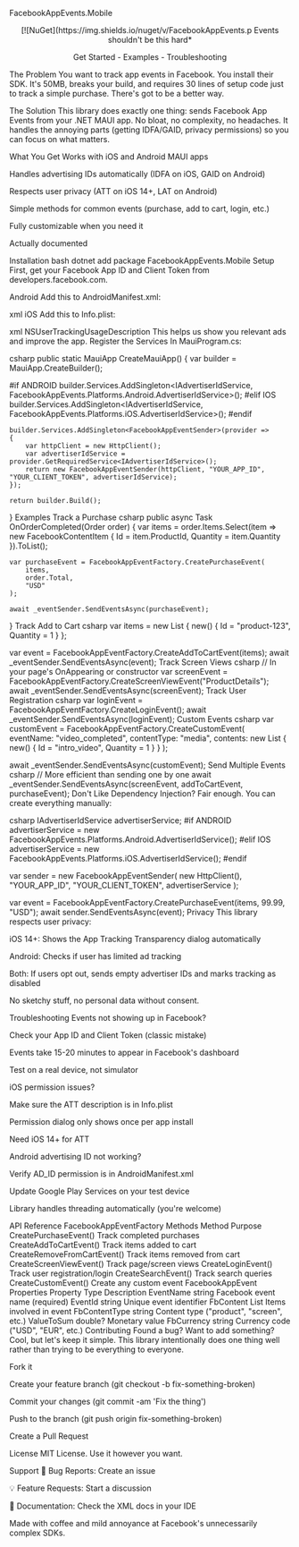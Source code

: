 ﻿FacebookAppEvents.Mobile
<div align="center">
[![NuGet](https://img.shields.io/nuget/v/FacebookAppEvents.p Events shouldn't be this hard*

Get Started - Examples - Troubleshooting

</div>
The Problem
You want to track app events in Facebook. You install their SDK. It's 50MB, breaks your build, and requires 30 lines of setup code just to track a simple purchase. There's got to be a better way.

The Solution
This library does exactly one thing: sends Facebook App Events from your .NET MAUI app. No bloat, no complexity, no headaches. It handles the annoying parts (getting IDFA/GAID, privacy permissions) so you can focus on what matters.

What You Get
Works with iOS and Android MAUI apps

Handles advertising IDs automatically (IDFA on iOS, GAID on Android)

Respects user privacy (ATT on iOS 14+, LAT on Android)

Simple methods for common events (purchase, add to cart, login, etc.)

Fully customizable when you need it

Actually documented

Installation
bash
dotnet add package FacebookAppEvents.Mobile
Setup
First, get your Facebook App ID and Client Token from developers.facebook.com.

Android
Add this to AndroidManifest.xml:

xml
<uses-permission android:name="com.google.android.gms.permission.AD_ID" />
iOS
Add this to Info.plist:

xml
<key>NSUserTrackingUsageDescription</key>
<string>This helps us show you relevant ads and improve the app.</string>
Register the Services
In MauiProgram.cs:

csharp
public static MauiApp CreateMauiApp()
{
    var builder = MauiApp.CreateBuilder();
    
#if ANDROID
    builder.Services.AddSingleton<IAdvertiserIdService, 
        FacebookAppEvents.Platforms.Android.AdvertiserIdService>();
#elif IOS
    builder.Services.AddSingleton<IAdvertiserIdService, 
        FacebookAppEvents.Platforms.iOS.AdvertiserIdService>();
#endif

    builder.Services.AddSingleton<FacebookAppEventSender>(provider =>
    {
        var httpClient = new HttpClient();
        var advertiserIdService = provider.GetRequiredService<IAdvertiserIdService>();
        return new FacebookAppEventSender(httpClient, "YOUR_APP_ID", "YOUR_CLIENT_TOKEN", advertiserIdService);
    });

    return builder.Build();
}
Examples
Track a Purchase
csharp
public async Task OnOrderCompleted(Order order)
{
    var items = order.Items.Select(item => new FacebookContentItem
    {
        Id = item.ProductId,
        Quantity = item.Quantity
    }).ToList();

    var purchaseEvent = FacebookAppEventFactory.CreatePurchaseEvent(
        items, 
        order.Total, 
        "USD"
    );

    await _eventSender.SendEventsAsync(purchaseEvent);
}
Track Add to Cart
csharp
var items = new List<FacebookContentItem>
{
    new() { Id = "product-123", Quantity = 1 }
};

var event = FacebookAppEventFactory.CreateAddToCartEvent(items);
await _eventSender.SendEventsAsync(event);
Track Screen Views
csharp
// In your page's OnAppearing or constructor
var screenEvent = FacebookAppEventFactory.CreateScreenViewEvent("ProductDetails");
await _eventSender.SendEventsAsync(screenEvent);
Track User Registration
csharp
var loginEvent = FacebookAppEventFactory.CreateLoginEvent();
await _eventSender.SendEventsAsync(loginEvent);
Custom Events
csharp
var customEvent = FacebookAppEventFactory.CreateCustomEvent(
    eventName: "video_completed",
    contentType: "media",
    contents: new List<FacebookContentItem>
    {
        new() { Id = "intro_video", Quantity = 1 }
    }
);

await _eventSender.SendEventsAsync(customEvent);
Send Multiple Events
csharp
// More efficient than sending one by one
await _eventSender.SendEventsAsync(screenEvent, addToCartEvent, purchaseEvent);
Don't Like Dependency Injection?
Fair enough. You can create everything manually:

csharp
IAdvertiserIdService advertiserService;
#if ANDROID
advertiserService = new FacebookAppEvents.Platforms.Android.AdvertiserIdService();
#elif IOS
advertiserService = new FacebookAppEvents.Platforms.iOS.AdvertiserIdService();
#endif

var sender = new FacebookAppEventSender(
    new HttpClient(), 
    "YOUR_APP_ID", 
    "YOUR_CLIENT_TOKEN", 
    advertiserService
);

var event = FacebookAppEventFactory.CreatePurchaseEvent(items, 99.99, "USD");
await sender.SendEventsAsync(event);
Privacy
This library respects user privacy:

iOS 14+: Shows the App Tracking Transparency dialog automatically

Android: Checks if user has limited ad tracking

Both: If users opt out, sends empty advertiser IDs and marks tracking as disabled

No sketchy stuff, no personal data without consent.

Troubleshooting
Events not showing up in Facebook?

Check your App ID and Client Token (classic mistake)

Events take 15-20 minutes to appear in Facebook's dashboard

Test on a real device, not simulator

iOS permission issues?

Make sure the ATT description is in Info.plist

Permission dialog only shows once per app install

Need iOS 14+ for ATT

Android advertising ID not working?

Verify AD_ID permission is in AndroidManifest.xml

Update Google Play Services on your test device

Library handles threading automatically (you're welcome)

API Reference
FacebookAppEventFactory Methods
Method	Purpose
CreatePurchaseEvent()	Track completed purchases
CreateAddToCartEvent()	Track items added to cart
CreateRemoveFromCartEvent()	Track items removed from cart
CreateScreenViewEvent()	Track page/screen views
CreateLoginEvent()	Track user registration/login
CreateSearchEvent()	Track search queries
CreateCustomEvent()	Create any custom event
FacebookAppEvent Properties
Property	Type	Description
EventName	string	Facebook event name (required)
EventId	string	Unique event identifier
FbContent	List<FacebookContentItem>	Items involved in event
FbContentType	string	Content type ("product", "screen", etc.)
ValueToSum	double?	Monetary value
FbCurrency	string	Currency code ("USD", "EUR", etc.)
Contributing
Found a bug? Want to add something? Cool, but let's keep it simple. This library intentionally does one thing well rather than trying to be everything to everyone.

Fork it

Create your feature branch (git checkout -b fix-something-broken)

Commit your changes (git commit -am 'Fix the thing')

Push to the branch (git push origin fix-something-broken)

Create a Pull Request

License
MIT License. Use it however you want.

Support
🐛 Bug Reports: Create an issue

💡 Feature Requests: Start a discussion

📖 Documentation: Check the XML docs in your IDE

Made with coffee and mild annoyance at Facebook's unnecessarily complex SDKs.